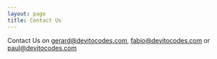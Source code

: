 ```yaml
---
layout: page
title: Contact Us
---
```


Contact Us on gerard@devitocodes.com, fabio@devitocodes.com or paul@devitocodes.com
